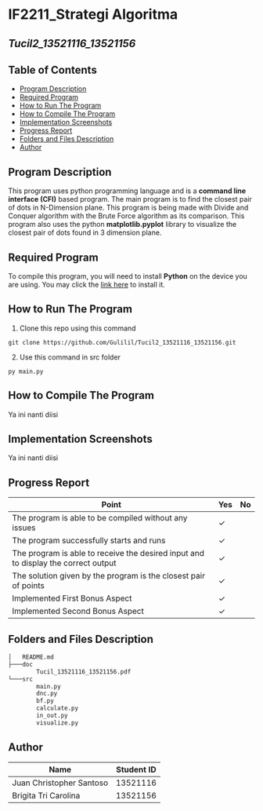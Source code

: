 # IF2211_Strategi Algoritma

## *Tucil2_13521116_13521156*

## **Table of Contents**
* [Program Description](#program-description)
* [Required Program](#required-program)
* [How to Run The Program](#how-to-run-the-program)
* [How to Compile The Program](#how-to-compile-the-program)
* [Implementation Screenshots](#implementation-screenshots)
* [Progress Report](#progress-report)
* [Folders and Files Description](#folders-and-files-description)
* [Author](#author)

## **Program Description**
This program uses python programming language and is a **command line interface (CFI)** based program. The main program is to find the closest pair of dots in N-Dimension plane. This program is being made with Divide and Conquer algorithm with the Brute Force algorithm as its comparison. This program also uses the python **matplotlib.pyplot** library to visualize the closest pair of dots found in 3 dimension plane.   

## **Required Program**
To compile this program, you will need to install **Python** on the device you are using. You may click the [link here](#https://www.python.org/downloads/) to install it.

## **How to Run The Program**
1. Clone this repo using this command
```
git clone https://github.com/Gulilil/Tucil2_13521116_13521156.git
```
2. Use this command in src folder
```
py main.py
```

## **How to Compile The Program**
Ya ini nanti diisi

## **Implementation Screenshots**
Ya ini nanti diisi

## **Progress Report**

| Point | Yes | No |
|-----|-----|------|
|The program is able to be compiled without any issues| &check; |    |
|The program successfully starts and runs | &check; |  |
|The program is able to receive the desired input and to display the correct output | &check; |  |
|The solution given by the program is the closest pair of points| &check; |  |
| Implemented First Bonus Aspect| &check; |  |
| Implemented Second Bonus Aspect | &check; |  |


## **Folders and Files Description**
```bash
│   README.md
├───doc
        Tucil_13521116_13521156.pdf
└───src
        main.py
        dnc.py
        bf.py
        calculate.py
        in_out.py
        visualize.py
```

## **Author**
| Name | Student ID |
|-------|------------|
| Juan Christopher Santoso | 13521116|
| Brigita Tri Carolina | 13521156 |



